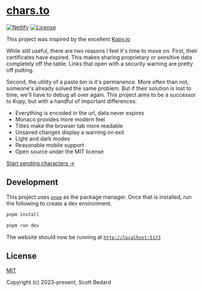 # [chars.to](https://chars.to)

[![Netlify](https://img.shields.io/netlify/cd0b4a1b-921b-4d5f-902a-7fe84a963ab3)](https://chars.to)
[![License](https://img.shields.io/github/license/scottbedard/chars.to?color=blue)](https://github.com/scottbedard/chars.to/blob/main/LICENSE)

This project was inspired by the excellent [Kopy.io](https://kopy.io)

While still useful, there are two reasons I feel it's time to move on. First, their certificates have expired. This makes sharing proprietary or sensitive data completely off the table. Links that open with a security warning are pretty off putting.

Second, the utility of a paste bin is it's permanence. More often than not, someone's already solved the same problem. But if their solution is lost to time, we'll have to debug all over again. This project aims to be a successor to Kopy, but with a handful of important differences.

- Everything is encoded in the url, data never expires
- Monaco provides more modern feel
- Titles make the browser tab more readable
- Unsaved changes display a warning on exit
- Light and dark modes
- Reasonable mobile support
- Open source under the MIT license

[Start sending characters &rarr;](https://chars.to)

## Development

This project uses [`pnpm`](https://pnpm.io/installation) as the package manager. Once that is installed, run the following to create a dev environment.

```sh
pnpm install

pnpm run dev
```

The website should now be running at [`http://localhost:5173`](http://localhost:5173/)

## License

[MIT](https://github.com/scottbedard/chars.to/blob/main/LICENSE)

Copyright (c) 2023-present, Scott Bedard
